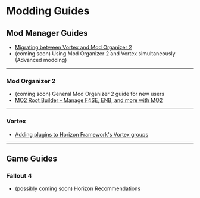 # Modding Guides

## Mod Manager Guides

  - [Migrating between Vortex and Mod Organizer 2](./migrating-mod-managers.md)
  - (coming soon) Using Mod Organizer 2 and Vortex simultaneously (Advanced modding)

---

### Mod Organizer 2

  - (coming soon) General Mod Organizer 2 guide for new users
  - [MO2 Root Builder - Manage F4SE, ENB, and more with MO2](./mo2-rootbuilder.md)

---

### Vortex

  - [Adding plugins to Horizon Framework's Vortex groups](./horizon-framework-custom-groups.md)

---

## Game Guides

### Fallout 4

 - (possibly coming soon) Horizon Recommendations